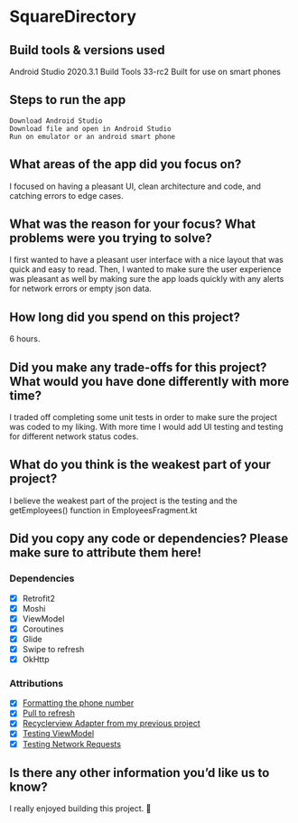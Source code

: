 # SquareDirectory

## Build tools & versions used
Android Studio 2020.3.1 Build Tools 33-rc2
Built for use on smart phones

## Steps to run the app
```
Download Android Studio
Download file and open in Android Studio
Run on emulator or an android smart phone

```

## What areas of the app did you focus on?
I focused on having a pleasant UI, clean architecture and code, and catching errors to edge cases.

## What was the reason for your focus? What problems were you trying to solve?
I first wanted to have a pleasant user interface with a nice layout that was quick and easy to read.  Then, I wanted to make sure the user experience was pleasant as well by making sure the app loads quickly with any alerts for network errors or empty json data. 

## How long did you spend on this project?
6 hours.

## Did you make any trade-offs for this project? What would you have done differently with more time?
I traded off completing some unit tests in order to make sure the project was coded to my liking. With more time I would add UI testing and testing for different network status codes.

## What do you think is the weakest part of your project?
I believe the weakest part of the project is the testing and the getEmployees() function in EmployeesFragment.kt

## Did you copy any code or dependencies? Please make sure to attribute them here!
### Dependencies
- [X] Retrofit2
- [X] Moshi
- [X] ViewModel
- [X] Coroutines
- [X] Glide
- [X] Swipe to refresh
- [X] OkHttp

### Attributions
- [X] [Formatting the phone number](https://stackoverflow.com/questions/5114762/how-do-format-a-phone-number-as-a-string-in-java)
- [X] [Pull to refresh](https://guides.codepath.com/android/implementing-pull-to-refresh-guide#using-swiperefreshlayout)
- [X] [Recyclerview Adapter from my previous project](https://github.com/nba-game-ready/nba-game-ready/blob/main/app/src/main/java/com/example/nbagameready/ui/adapters/TwitterAdapter.kt)
- [X] [Testing ViewModel](https://howtodoandroid.com/mvvm_unit_testing_android/)
- [X] [Testing Network Requests](https://developer.android.com/codelabs/android-basics-kotlin-test-network-request?continue=https%3A%2F%2Fdeveloper.android.com%2Fcourses%2Fpathways%2Fandroid-basics-kotlin-unit-4-pathway-2%23codelab-https%3A%2F%2Fdeveloper.android.com%2Fcodelabs%2Fandroid-basics-kotlin-test-network-request#0)

## Is there any other information you’d like us to know?
I really enjoyed building this project. 🥰
